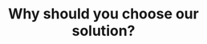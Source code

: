 ---
# An instance of the Featurette widget.
# Documentation: https://wowchemy.com/docs/page-builder/
widget: featurette

# This file represents a page section.
headless: true

# Order that this section appears on the page.
weight: 40

title: Why should you choose our solution?
subtitle:

design:
  background:
    #image: kelly-sikkema-bE6k8SQT2FQ-unsplash.jpg
    #image_darken: 0.6
    #text_color_light: true
    color: black

# Showcase personal skills or business features.
# - Add/remove as many `feature` blocks below as you like.
# - For available icons, see: https://wowchemy.com/docs/page-builder/#icons
feature:
- icon: tablet-alt
  icon_pack: fas
  name: Digital ordering system
  description: Digital ordering via customer devices, digital e-paper menus or traditionally through the waiter.
- icon: tasks
  icon_pack: fas
  name: Digital workflow management
  description: Distribute tasks among your kitchen staff automatically to improve the overall kitchen performance.
- icon: glasses
  icon_pack: fas
  name: Data glasses integration
  description: Combine our digital workflow management for the kitchen with the tooz data glasses integration.
- icon: chart-bar
  icon_pack: fas
  name: Restaurant statistics
  description: Keep track of your restaurants performance metrics and make changes where necessary.
- icon: users-slash
  icon_pack: fas
  name: Staff cost reduction
  description: Reduce the amount of restaurant staff needed, due to efficiency improvements.
- icon: smile
  icon_pack: far
  name: Customer satisfaction
  description: Improved customer satisfaction, due to the improved service and meal quality. 

# Uncomment to use emoji icons.
#- icon: ":smile:"
#  icon_pack: "emoji"
#  name: "Emojiness"
#  description: "100%"  

# Uncomment to use custom SVG icons.
# Place custom SVG icon in `assets/images/icon-pack/`, creating folders if necessary.
# Reference the SVG icon name (without `.svg` extension) in the `icon` field.
#- icon: "your-custom-icon-name"
#  icon_pack: "custom"
#  name: "Surfing"
#  description: "90%"
---